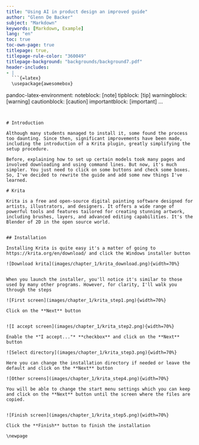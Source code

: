 ```yaml
---
title: "Using AI in product design an improved guide"
author: "Glenn De Backer"
subject: "Markdown"
keywords: [Markdown, Example]
lang: "en"
toc: true
toc-own-page: true
titlepage: true,
titlepage-rule-color: "360049"
titlepage-background: "backgrounds/background7.pdf"
header-includes:
- |
  ```{=latex}
  \usepackage{awesomebox}
  ```
pandoc-latex-environment:
  noteblock: [note]
  tipblock: [tip]
  warningblock: [warning]
  cautionblock: [caution]
  importantblock: [important]
...
```


# Introduction

Although many students managed to install it, some found the process too daunting. Since then, significant improvements have been made, including the introduction of a Krita plugin, greatly simplifying the setup procedure.

Before, explaining how to set up certain models took many pages and involved downloading and using command lines. But now, it's much simpler. You just need to click on some buttons and check some boxes. So, I've decided to rewrite the guide and add some new things I've learned.

# Krita

Krita is a free and open-source digital painting software designed for artists, illustrators, and designers. It offers a wide range of powerful tools and features tailored for creating stunning artwork, including brushes, layers, and advanced editing capabilities. It's the Blender of 2D in the open source world. 


## Installation

Installing Krita is quite easy it's a matter of going to https://krita.org/en/download/ and click the Windows installer button

![Download krita](images/chapter_1/krita_download.png){width=70%}


When you launch the installer, you'll notice it's similar to those used by many other programs. However, for clarity, I'll walk you through the steps

![First screen](images/chapter_1/krita_step1.png){width=70%}

Click on the **Next** button


![I accept screen](images/chapter_1/krita_step2.png){width=70%}

Enable the *"I accept..."* **checkbox** and click on the **Next** button 

![Select directory](images/chapter_1/krita_step3.png){width=70%}

Here you can change the installation directory if needed or leave the default and click on the **Next** button 

![Other screens](images/chapter_1/krita_step4.png){width=70%}

You will be able to change the start menu settings which you can keep and click on the **Next** button until the screen where the files are copied. 


![Finish screen](images/chapter_1/krita_step5.png){width=70%}

Click the **Finish** button to finish the installation

\newpage
